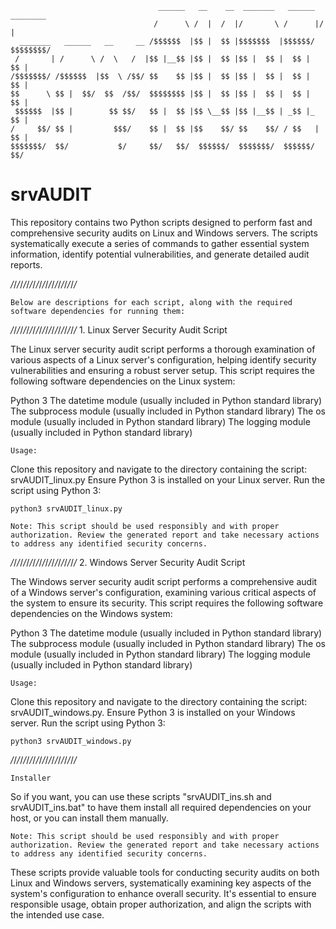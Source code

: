                                      ______   __    __  _______   ______  ________ 
                                    /      \ /  |  /  |/       \ /      |/        |
      _______   ______   __     __ /$$$$$$  |$$ |  $$ |$$$$$$$  |$$$$$$/ $$$$$$$$/ 
     /       | /      \ /  \   /  |$$ |__$$ |$$ |  $$ |$$ |  $$ |  $$ |     $$ |   
    /$$$$$$$/ /$$$$$$  |$$  \ /$$/ $$    $$ |$$ |  $$ |$$ |  $$ |  $$ |     $$ |   
    $$      \ $$ |  $$/  $$  /$$/  $$$$$$$$ |$$ |  $$ |$$ |  $$ |  $$ |     $$ |   
     $$$$$$  |$$ |        $$ $$/   $$ |  $$ |$$ \__$$ |$$ |__$$ | _$$ |_    $$ |   
    /     $$/ $$ |         $$$/    $$ |  $$ |$$    $$/ $$    $$/ / $$   |   $$ |   
    $$$$$$$/  $$/           $/     $$/   $$/  $$$$$$/  $$$$$$$/  $$$$$$/    $$/    
                                                                               
                                                                                                                                                              
# srvAUDIT
This repository contains two Python scripts designed to perform fast and comprehensive security audits on Linux and Windows servers. The scripts systematically execute a series of commands to gather essential system information, identify potential vulnerabilities, and generate detailed audit reports.

*/*/*/*/*/*/*/*/*/*/*/*/*/*/*/*/*/*/*/*/*/*

    Below are descriptions for each script, along with the required software dependencies for running them:
*/*/*/*/*/*/*/*/*/*/*/*/*/*/*/*/*/*/*/*/*/*
    1. Linux Server Security Audit Script

The Linux server security audit script performs a thorough examination of various aspects of a Linux server's configuration, helping identify security vulnerabilities and ensuring a robust server setup. This script requires the following software dependencies on the Linux system:

Python 3
The datetime module (usually included in Python standard library)
The subprocess module (usually included in Python standard library)
The os module (usually included in Python standard library)
The logging module (usually included in Python standard library)

    Usage:

Clone this repository and navigate to the directory containing the script: srvAUDIT_linux.py
Ensure Python 3 is installed on your Linux server.
Run the script using Python 3:

    python3 srvAUDIT_linux.py

    Note: This script should be used responsibly and with proper authorization. Review the generated report and take necessary actions to address any identified security concerns.
*/*/*/*/*/*/*/*/*/*/*/*/*/*/*/*/*/*/*/*/*/*
    2. Windows Server Security Audit Script

The Windows server security audit script performs a comprehensive audit of a Windows server's configuration, examining various critical aspects of the system to ensure its security. This script requires the following software dependencies on the Windows system:

Python 3
The datetime module (usually included in Python standard library)
The subprocess module (usually included in Python standard library)
The os module (usually included in Python standard library)
The logging module (usually included in Python standard library)

    Usage:

Clone this repository and navigate to the directory containing the script: srvAUDIT_windows.py.
Ensure Python 3 is installed on your Windows server.
Run the script using Python 3:

    python3 srvAUDIT_windows.py

*/*/*/*/*/*/*/*/*/*/*/*/*/*/*/*/*/*/*/*/*/*

    Installer

So if you want, you can use these scripts "srvAUDIT_ins.sh and srvAUDIT_ins.bat" to have them install all required dependencies on your host, or you can install them manually.

    Note: This script should be used responsibly and with proper authorization. Review the generated report and take necessary actions to address any identified security concerns.

These scripts provide valuable tools for conducting security audits on both Linux and Windows servers, systematically examining key aspects of the system's configuration to enhance overall security. It's essential to ensure responsible usage, obtain proper authorization, and align the scripts with the intended use case.
